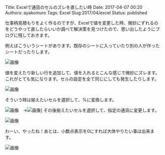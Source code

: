 Title: Excelで通貨のセルのズレを直したい時
Date: 2017-04-07 00:20
Authors: ayakomuro
Tags:  Excel
Slug:2017/04/excel
Status: published

仕事柄見積もりをよく作るのですが、Excelで値を変更した時、微妙にずれるのをどうやって直したらいいか調べて解決策を見つけたので、思い出したようにブログに残しておきます。


例えばこういうシートがあります。既存のシートに入っていたり別の人が作ったシートだったりします。

![画像](https://2.bp.blogspot.com/-WI5mAhnGtYY/WObZXEPKKAI/AAAAAAAAgag/AYJ7ZQliayQlZKp-9UKYW0VanNqmKxhYwCLcB/s320/%25E3%2582%25B9%25E3%2582%25AF%25E3%2583%25AA%25E3%2583%25BC%25E3%2583%25B3%25E3%2582%25B7%25E3%2583%25A7%25E3%2583%2583%25E3%2583%2588%2B2017-04-07%2B9.07.58.png)


値を変えたり新しい行を追加して、値を入れるとこんな感じで微妙にズレます。これがとても気になります。セルの設定を全て同じにしても発生したりします。

![画像](https://1.bp.blogspot.com/-DOrATlLtU70/WObZoo3Jh9I/AAAAAAAAgak/vQYl9GGHmnwVhz8McCcfP5AYQ4yAU6cRQCLcB/s320/%25E3%2582%25B9%25E3%2582%25AF%25E3%2583%25AA%25E3%2583%25BC%25E3%2583%25B3%25E3%2582%25B7%25E3%2583%25A7%25E3%2583%2583%25E3%2583%2588%2B2017-04-07%2B9.09.23.png)








そういう時は揃えたいセルを選択して、%に変換します。



![画像](https://4.bp.blogspot.com/-khxoL87YMuY/WObZzK-o9LI/AAAAAAAAgao/qCOt7LcumUwGlOPyWyV4apkpViKPzCY5gCLcB/s1600/%25E3%2582%25B9%25E3%2582%25AF%25E3%2583%25AA%25E3%2583%25BC%25E3%2583%25B3%25E3%2582%25B7%25E3%2583%25A7%25E3%2583%2583%25E3%2583%2588%2B2017-04-07%2B9.09.36.png)　→![画像](https://3.bp.blogspot.com/-D_Gs9wR9_Qg/WObalwJp5CI/AAAAAAAAgaw/vRnOOAp_VPcbPfdU2Hjx91N4T_mC1tuRQCLcB/s1600/%25E3%2582%25B9%25E3%2582%25AF%25E3%2583%25AA%25E3%2583%25BC%25E3%2583%25B3%25E3%2582%25B7%25E3%2583%25A7%25E3%2583%2583%25E3%2583%2588%2B2017-04-07%2B9.09.48.png)]
その後揃えたいセルを選択して、指定の通貨に変更します。

![画像](https://2.bp.blogspot.com/-faHXq6MWj6k/WObaO3hgazI/AAAAAAAAgas/LZLidARfMgkFW9W1PeEHPTnda2jtrR5EgCLcB/s320/%25E3%2582%25B9%25E3%2582%25AF%25E3%2583%25AA%25E3%2583%25BC%25E3%2583%25B3%25E3%2582%25B7%25E3%2583%25A7%25E3%2583%2583%25E3%2583%2588%2B2017-04-07%2B9.09.58.png)


わーい、やったね！あとは、小数点表示を0にすれば大体やりたい事は出来ます。


![画像](https://4.bp.blogspot.com/-aH_bEKKHX78/WObayvCRdOI/AAAAAAAAga0/GrKkg4psKJsC-1eCyfFPwZV3eYCwHQcNwCLcB/s320/%25E3%2582%25B9%25E3%2582%25AF%25E3%2583%25AA%25E3%2583%25BC%25E3%2583%25B3%25E3%2582%25B7%25E3%2583%25A7%25E3%2583%2583%25E3%2583%2588%2B2017-04-07%2B9.10.10.png)
